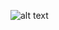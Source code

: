 ![alt text](https://github.com/User15873425/DragonAgeOrigins-LogitechG600-Binds-n-InstantBuffs-Script/blob/[branch]/image.jpg?raw=true)
